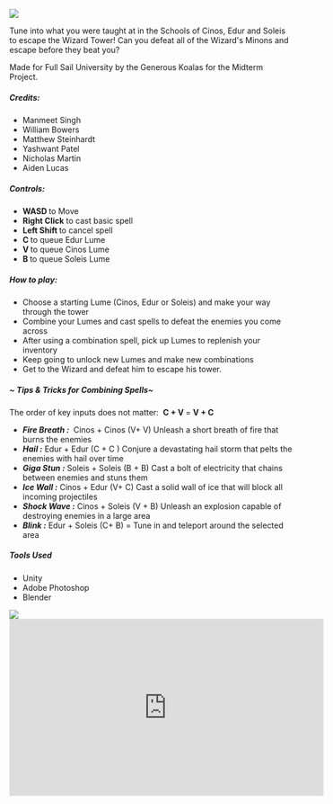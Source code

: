 <img src="https://img.itch.zone/aW1nLzc2MTI4OTUucG5n/original/ZfVGzE.png"><p>Tune into what you were taught at in the Schools of Cinos, Edur and Soleis to escape the Wizard Tower! Can you defeat all of the Wizard's Minons and escape before they beat you?<br></p>
<p>Made for Full Sail University by the Generous Koalas for the Midterm Project.<br></p>
<h5>Credits: </h5>
<ul><li>Manmeet Singh</li><li>William Bowers</li><li>Matthew Steinhardt </li><li>Yashwant Patel </li><li>Nicholas Martin</li><li>Aiden Lucas</li></ul>
<h5><a href="https://discord.com/invite/mBtchvz3Gs" target="_blank" rel="nofollow noopener"></a> <strong></strong>Controls:</h5>
<ul><li><strong>WASD </strong>to Move</li><li><strong>Right Click</strong> to cast basic spell</li><li><strong>Left Shift </strong>to cancel spell</li><li><strong>C&nbsp;</strong>to queue Edur Lume</li><li><strong>V </strong>to queue Cinos Lume</li><li><strong>B </strong>to queue Soleis Lume</li></ul>
<h5>How to play:      </h5>
<ul><li>Choose a starting Lume (Cinos, Edur or Soleis) and make your way through the tower</li><li>Combine your Lumes and cast spells to defeat the enemies you come across </li><li>After using a combination spell, pick up Lumes to replenish your inventory</li><li>Keep going to unlock new Lumes and make new combinations</li><li>Get to the Wizard and defeat him to escape his tower.</li></ul>
<h5>~ Tips & Tricks for Combining Spells~&nbsp;</h5>
<p>
</p>
<p>The order of key inputs does not matter:&nbsp; <strong>C + V </strong>= <strong>V + C</strong><br></p>
<ul><li><strong><em>Fire Breath :</em></strong>&nbsp; Cinos + Cinos (V+ V) Unleash a&nbsp;short breath of&nbsp;fire&nbsp;that burns the enemies &nbsp; </li><li><strong><em>Hail :</em></strong> Edur + Edur (C + C ) Conjure a devastating hail storm that pelts the enemies with hail over time</li><li><strong><em>Giga Stun :</em></strong> Soleis + Soleis (B + B) Cast a bolt of electricity that chains between enemies and stuns them</li><li><strong><em>Ice Wall :</em></strong> Cinos + Edur (V+ C) Cast a solid wall of ice that will block all incoming projectiles</li><li><strong><em>Shock Wave :</em></strong> Cinos + Soleis (V + B) Unleash an explosion capable of destroying enemies in a large area</li><li><strong><em>Blink :</em></strong> Edur + Soleis (C+ B) = Tune in and teleport around the selected area</li></ul>
<h5>Tools Used      </h5>
<ul><li>Unity 
</li><li>Adobe&nbsp;Photoshop</li><li>Blender</li></ul><img src="https://img.itch.zone/aW1hZ2UvMTMwODcwMy83Njg5OTg1LnBuZw==/original/syTSji.png"><iframe width="560" height="315" src="https://www.youtube.com/embed/Kka2MpftzUA" title="YouTube video player" frameborder="0" allow="accelerometer; autoplay; clipboard-write; encrypted-media; gyroscope; picture-in-picture" allowfullscreen></iframe>
